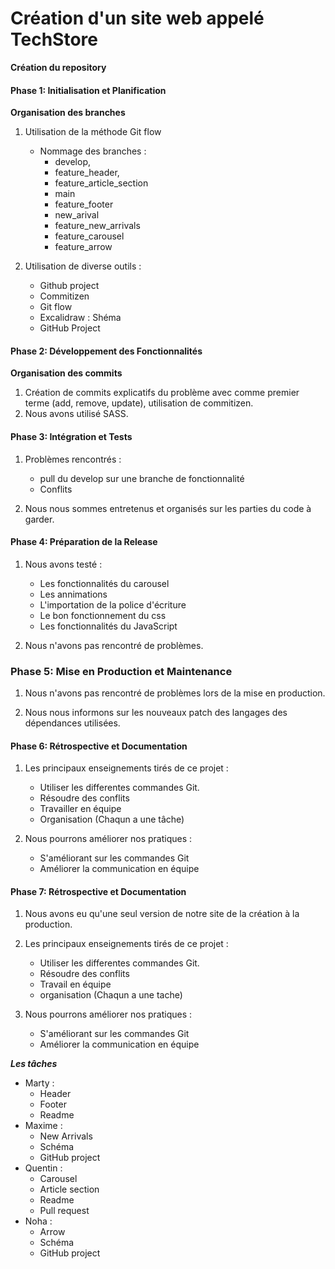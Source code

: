 # Création d'un site web appelé TechStore

**Création du repository**

#### Phase 1: Initialisation et Planification

**Organisation des branches**

1. Utilisation de la méthode Git flow

   - Nommage des branches :
     - develop,
     - feature_header,
     - feature_article_section
     - main
     - feature_footer
     - new_arival
     - feature_new_arrivals
     - feature_carousel
     - feature_arrow

2. Utilisation de diverse outils :
   - Github project
   - Commitizen
   - Git flow
   - Excalidraw : Shéma
   - GitHub Project

#### Phase 2: Développement des Fonctionnalités

**Organisation des commits**

1. Création de commits explicatifs du problème avec comme premier terme (add, remove, update), utilisation de commitizen.
2. Nous avons utilisé SASS.

#### Phase 3: Intégration et Tests

1. Problèmes rencontrés :
    - pull du develop sur une branche de fonctionnalité
    - Conflits

2. Nous nous sommes entretenus et organisés sur les parties du code à garder.

#### Phase 4: Préparation de la Release

1. Nous avons testé :
   - Les fonctionnalités du carousel
   - Les annimations
   - L'importation de la police d'écriture
   - Le bon fonctionnement du css
   - Les fonctionnalités du JavaScript

2. Nous n'avons pas rencontré de problèmes.

### Phase 5: Mise en Production et Maintenance

1. Nous n'avons pas rencontré de problèmes lors de la mise en production.

2. Nous nous informons sur les nouveaux patch des langages des dépendances utilisées.

#### Phase 6: Rétrospective et Documentation

1. Les principaux enseignements tirés de ce projet :
   - Utiliser les differentes commandes Git.
   - Résoudre des conflits
   - Travailler en équipe
   - Organisation (Chaqun a une tâche)

2. Nous pourrons améliorer nos pratiques :
   - S'améliorant sur les commandes Git
   - Améliorer la communication en équipe

#### Phase 7: Rétrospective et Documentation

1. Nous avons eu qu'une seul version de notre site de la création à la production.

2. Les principaux enseignements tirés de ce projet :
   - Utiliser les differentes commandes Git.
   - Résoudre des conflits
   - Travail en équipe
   - organisation (Chaqun a une tache)

3. Nous pourrons améliorer nos pratiques :
   - S'améliorant sur les commandes Git
   - Améliorer la communication en équipe

***Les tâches***
- Marty : 
   - Header
   - Footer
   - Readme
- Maxime : 
   - New Arrivals
   - Schéma
   - GitHub project
- Quentin :
   - Carousel
   - Article section
   - Readme
   - Pull request
- Noha : 
   - Arrow
   - Schéma
   - GitHub project